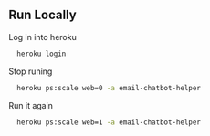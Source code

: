 ## Run Locally

Log in into heroku

```bash
  heroku login
```

Stop runing

```bash
  heroku ps:scale web=0 -a email-chatbot-helper
```

Run it again

```bash
  heroku ps:scale web=1 -a email-chatbot-helper
```
